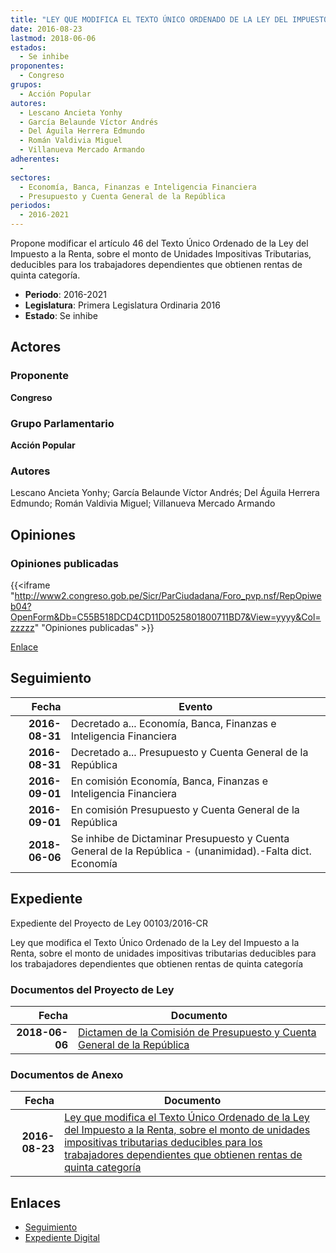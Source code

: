 ```yaml
---
title: "LEY QUE MODIFICA EL TEXTO ÚNICO ORDENADO DE LA LEY DEL IMPUESTO A LA RENTA SOBRE EL MONTO DE UNIDADES IMPOSITIVAS TRIBUTARIAS DEDUCIBLES PARA LOS TRABAJADORES DEPENDIENTES QUE OBTIENEN RENTAS DE QUINTA CATEGORÍA"
date: 2016-08-23
lastmod: 2018-06-06
estados: 
  - Se inhibe
proponentes: 
  - Congreso
grupos: 
  - Acción Popular
autores: 
  - Lescano Ancieta Yonhy
  - García Belaunde Víctor Andrés
  - Del Águila Herrera Edmundo
  - Román Valdivia Miguel
  - Villanueva Mercado Armando
adherentes: 
  - 
sectores: 
  - Economía, Banca, Finanzas e Inteligencia Financiera
  - Presupuesto y Cuenta General de la República
periodos: 
  - 2016-2021
---
```


Propone modificar el artículo 46 del Texto Único Ordenado de la Ley del Impuesto a la Renta, sobre el monto de Unidades Impositivas Tributarias, deducibles para los trabajadores dependientes que obtienen rentas de quinta categoría.

- **Periodo**: 2016-2021
- **Legislatura**: Primera Legislatura Ordinaria 2016
- **Estado**: Se inhibe

## Actores

### Proponente

**Congreso**

### Grupo Parlamentario

**Acción Popular**

### Autores

Lescano Ancieta Yonhy; García Belaunde Víctor Andrés; Del Águila Herrera Edmundo; Román Valdivia Miguel; Villanueva Mercado Armando


## Opiniones

### Opiniones publicadas

{{<iframe "http://www2.congreso.gob.pe/Sicr/ParCiudadana/Foro_pvp.nsf/RepOpiweb04?OpenForm&Db=C55B518DCD4CD11D0525801800711BD7&View=yyyy&Col=zzzzz" "Opiniones publicadas" >}}

[Enlace](http://www2.congreso.gob.pe/Sicr/ParCiudadana/Foro_pvp.nsf/RepOpiweb04?OpenForm&Db=C55B518DCD4CD11D0525801800711BD7&View=yyyy&Col=zzzzz)

## Seguimiento

| Fecha | Evento |
|------:|--------|
| **2016-08-31** | Decretado a... Economía, Banca, Finanzas e Inteligencia Financiera|
| **2016-08-31** | Decretado a... Presupuesto y Cuenta General de la República|
| **2016-09-01** | En comisión Economía, Banca, Finanzas e Inteligencia Financiera|
| **2016-09-01** | En comisión Presupuesto y Cuenta General de la República|
| **2018-06-06** | Se inhibe de Dictaminar Presupuesto y Cuenta General de la República - (unanimidad).-Falta dict. Economía|


## Expediente

Expediente del Proyecto de Ley 00103/2016-CR

Ley que modifica el Texto Único Ordenado de la Ley del Impuesto a la Renta, sobre el monto de unidades impositivas tributarias deducibles para los trabajadores dependientes que obtienen rentas de quinta categoría


### Documentos del Proyecto de Ley

| Fecha | Documento |
|------:|--------|
| **2018-06-06** | [Dictamen de la Comisión de Presupuesto y Cuenta General de la República](http://www.leyes.congreso.gob.pe/Documentos/2016_2021/Dictamenes/Proyectos_de_Ley/00103DC17MAY20180606.pdf) |

### Documentos de Anexo

| Fecha | Documento |
|------:|--------|
| **2016-08-23** | [Ley que modifica el Texto Único Ordenado de la Ley del Impuesto a la Renta, sobre el monto de unidades impositivas tributarias deducibles para los trabajadores dependientes que obtienen rentas de quinta categoría](http://www.leyes.congreso.gob.pe/Documentos/2016_2021/Proyectos_de_Ley_y_de_Resoluciones_Legislativas/PL0009120160822.pdf) |

## Enlaces 

- [Seguimiento](http://www2.congreso.gob.pe/Sicr/TraDocEstProc/CLProLey2016.nsf/f7fff46988ca05b1052578e100829cc7/be661a5bb8acabb60525801800783a4a?OpenDocument)
- [Expediente Digital](http://www2.congreso.gob.pehttp://www2.congreso.gob.pe/Sicr/TraDocEstProc/CLProLey2016.nsf/f7fff46988ca05b1052578e100829cc7/be661a5bb8acabb60525801800783a4a?OpenDocument&Click=05257FB7005EB655.eb71d0cf91d8294e05256cdf006b5706/$Body/0.1C6C)
